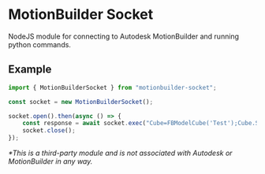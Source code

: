 # MotionBuilder Socket
NodeJS module for connecting to Autodesk MotionBuilder and running python commands.

## Example
```typescript
import { MotionBuilderSocket } from "motionbuilder-socket";

const socket = new MotionBuilderSocket();

socket.open().then(async () => {
    const response = await socket.exec("Cube=FBModelCube('Test');Cube.Show=True");
    socket.close();
});
```


_*This is a third-party module and is not associated with Autodesk or MotionBuilder in any way._